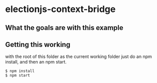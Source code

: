 # electionjs-context-bridge


## What the goals are with this example


## Getting this working

with the root of this folder as the current working folder just do an npm install, and then an npm start.

```
$ npm install
$ npm start
```

